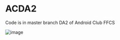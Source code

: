 # ACDA2
Code is in master branch
DA2 of Android Club FFCS

![image](https://user-images.githubusercontent.com/64751105/150291330-c5daeba3-8e6b-4f24-9e0c-c3f6b5bb1889.png)

